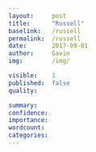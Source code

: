 ```yaml
---
layout:     post
title:      "Russell"
baselink:   /russell
permalink:  /russell
date:       2017-09-01
author:     Gavin   
img:        /img/

visible:    1
published:  false
quality:    

summary:    
confidence: 
importance: 
wordcount:  
categories:	
---
```

